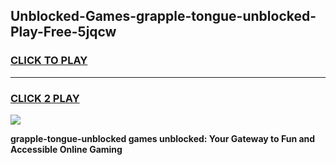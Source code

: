 
## Unblocked-Games-grapple-tongue-unblocked-Play-Free-5jqcw
<h3>
<a href="https://premium76.site?title=grapple-tongue-unblocked&ref=20M">CLICK TO PLAY</a></h3>
<hr>

<h3>
<a href="https://premium76.site?title=grapple-tongue-unblocked&ref=20M">CLICK 2 PLAY</a>
  
</h3>

<a href="https://premium76.site?title=grapple-tongue-unblocked&ref=19M"><img src="https://clearcache.store/games.png"></a>


**grapple-tongue-unblocked games unblocked: Your Gateway to Fun and Accessible Online Gaming**
